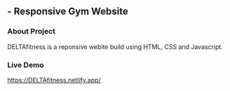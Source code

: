 ##  - Responsive Gym Website


### About Project

DELTAfitness is a  reponsive webite build using HTML, CSS and Javascript. 

### Live Demo

https://DELTAfitness.netlify.app/
